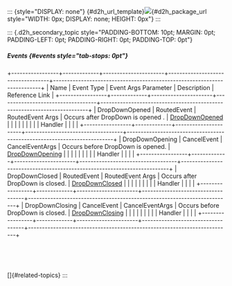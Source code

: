 ::: {style="DISPLAY: none"}
[](ms-xhelp:///?Id=d2h_url_template){#d2h_url_template}![](!package_url!){#d2h_package_url style="WIDTH: 0px; DISPLAY: none; HEIGHT: 0px"}
:::

::: {.d2h_secondary_topic style="PADDING-BOTTOM: 10pt; MARGIN: 0pt; PADDING-LEFT: 0pt; PADDING-RIGHT: 0pt; PADDING-TOP: 0pt"}
##### Events {#events style="tab-stops: 0pt"}

+-----------------+-------------+----------------------+-----------------------------------+-------------------------------------------------------------------------+
| Name            | Event Type  | Event Args Parameter | Description                       | Reference Link                                                          |
+-----------------+-------------+----------------------+-----------------------------------+-------------------------------------------------------------------------+
| DropDownOpened  | RoutedEvent | RoutedEvent Args     | Occurs after DropDown is opened . | [DropDownOpened](ms-xhelp:///?Id=18757426-5b22-4b31-bdc1-0a8acb9645ac)  |
|                 |             |                      |                                   |                                                                         |
|                 | Handler     |                      |                                   |                                                                         |
+-----------------+-------------+----------------------+-----------------------------------+-------------------------------------------------------------------------+
| DropDownOpening | CancelEvent | CancelEventArgs      | Occurs before DropDown is opened. | [DropDownOpening](ms-xhelp:///?Id=18757426-5b22-4b31-bdc1-0a8acb9645ac) |
|                 |             |                      |                                   |                                                                         |
|                 | Handler     |                      |                                   |                                                                         |
+-----------------+-------------+----------------------+-----------------------------------+-------------------------------------------------------------------------+
| DropDownClosed  | RoutedEvent | RoutedEvent Args     | Occurs after DropDown is closed.  | [DropDownClosed](ms-xhelp:///?Id=18757426-5b22-4b31-bdc1-0a8acb9645ac)  |
|                 |             |                      |                                   |                                                                         |
|                 | Handler     |                      |                                   |                                                                         |
+-----------------+-------------+----------------------+-----------------------------------+-------------------------------------------------------------------------+
| DropDownClosing | CancelEvent | CancelEventArgs      | Occurs before DropDown is closed. | [DropDownClosing](ms-xhelp:///?Id=18757426-5b22-4b31-bdc1-0a8acb9645ac) |
|                 |             |                      |                                   |                                                                         |
|                 | Handler     |                      |                                   |                                                                         |
+-----------------+-------------+----------------------+-----------------------------------+-------------------------------------------------------------------------+

 

 

[]{#related-topics}
:::
